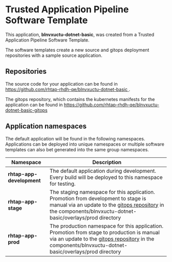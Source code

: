 # Trusted Application Pipeline Software Template

This application, **blnvxuctu-dotnet-basic**, was created from a Trusted Application Pipeline Software Template.

The software templates create a new source and gitops deployment repositories with a sample source application. 

## Repositories

The source code for your application can be found in [https://github.com/rhtap-rhdh-qe/blnvxuctu-dotnet-basic ](https://github.com/rhtap-rhdh-qe/blnvxuctu-dotnet-basic ).
 
The gitops repository, which contains the kubernetes manifests for the application can be found in 
[https://github.com/rhtap-rhdh-qe/blnvxuctu-dotnet-basic-gitops ](https://github.com/rhtap-rhdh-qe/blnvxuctu-dotnet-basic-gitops ) 

## Application namespaces 

The default application will be found in the following namespaces. Applications can be deployed into unique namespaces or multiple software templates can also bet generated into the same group namespaces.  

|  Namespace   |  Description   |  
| -------- | -------- |   
| **rhtap-app-development** | The default application during development. Every build will be deployed to this namespace for testing. | 
| **rhtap-app-stage** | The staging namespace for this application. Promotion from development to stage is manual via an update to the [gitops repository](https://github.com/rhtap-rhdh-qe/blnvxuctu-dotnet-basic-gitops ) in the components/blnvxuctu-dotnet-basic/overlays/prod directory |  
| **rhtap-app-prod** | The production namespace for this application. Promotion from stage to production is manual via an update to the [gitops repository](https://github.com/rhtap-rhdh-qe/blnvxuctu-dotnet-basic-gitops ) in the components/blnvxuctu-dotnet-basic/overlays/prod directory | 